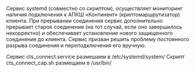 Cервис systemd (совместно со скриптом), осуществляет мониторинг наличия подключения к АПКШ «Континент» (криптомаршрутизатор) клиента. При прерывании соединения сервис дополнительно прерывает старое соединение (на тот случай, если оно завершилось некорректно) и обеспечивает установление нового защищенного соединения до клиента. Сервис призван решить проблему постоянного разрыва соединения и переподключения его вручную. 

Сервис cts_connect.service размешаем в /etc/systemd/system/
Скрипт cts_connect_cap.sh размещаем в /usr/bin/


 

